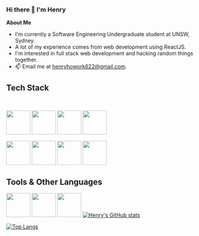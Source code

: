 ### Hi there 👋 I'm Henry

<!--
**Schwarltz/Schwarltz** is a ✨ _special_ ✨ repository because its `README.md` (this file) appears on your GitHub profile.

Here are some ideas to get you started:

- 🔭 I’m currently working on ...
- 🌱 I’m currently learning ...
- 👯 I’m looking to collaborate on ...
- 🤔 I’m looking for help with ...
- 💬 Ask me about ...
- 📫 How to reach me: ...
- 😄 Pronouns: ...
- ⚡ Fun fact: ...
-->

**About Me**

- I'm currently a Software Engineering Undergraduate student at UNSW, Sydney.
- A lot of my experience comes from web development using ReactJS.
- I'm interested in full stack web development and hacking random things together.
- 📫 Email me at [henryhowork622@gmail.com](mailto:henryhowork622@gmail.com).




<h2> Tech Stack</h2>
<br>

<code><img height="64" src="https://raw.githubusercontent.com/yurijserrano/Github-Profile-Readme-Logos/master/programming%20languages/java.svg
"></code>
<code><img height="64" src="https://raw.githubusercontent.com/yurijserrano/Github-Profile-Readme-Logos/master/programming%20languages/javascript.svg
"></code>
<code><img height="64" src="https://raw.githubusercontent.com/yurijserrano/Github-Profile-Readme-Logos/master/programming%20languages/python.svg
"></code>
<code><img height="64" src="https://raw.githubusercontent.com/yurijserrano/Github-Profile-Readme-Logos/master/databases/postgresql.svg
"></code>

<code><img height="64" src="https://raw.githubusercontent.com/yurijserrano/Github-Profile-Readme-Logos/master/frameworks/flask.svg
"></code>
<code><img height="64" src="https://raw.githubusercontent.com/yurijserrano/Github-Profile-Readme-Logos/master/frameworks/react.svg
"></code>
<code><img height="64" src="https://raw.githubusercontent.com/yurijserrano/Github-Profile-Readme-Logos/master/programming%20languages/c.svg
"></code>
<code><img height="64" src="https://raw.githubusercontent.com/yurijserrano/Github-Profile-Readme-Logos/master/programming%20languages/go.svg
"></code>

## Tools & Other Languages

<code><img height="64" src="https://raw.githubusercontent.com/yurijserrano/Github-Profile-Readme-Logos/master/cloud/github.svg"></code>
<code><img height="64" src="https://raw.githubusercontent.com/yurijserrano/Github-Profile-Readme-Logos/master/cloud/gitlab.svg"></code>
<code><img height="64" src="https://raw.githubusercontent.com/yurijserrano/Github-Profile-Readme-Logos/master/frameworks/boostrap.svg
"></code>
[![Henry's GitHub stats](https://github-readme-stats.vercel.app/api?username=Schwarltz&theme=radical)](https://github.com/anuraghazra/github-readme-stat)

[![Top Langs](https://github-readme-stats.vercel.app/api/top-langs/?username=Schwarltz&theme=radical)](https://github.com/anuraghazra/github-readme-stats)
